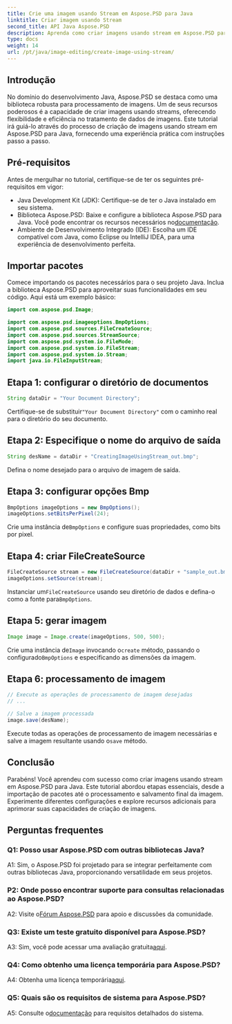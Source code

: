 ```yaml
---
title: Crie uma imagem usando Stream em Aspose.PSD para Java
linktitle: Criar imagem usando Stream
second_title: API Java Aspose.PSD
description: Aprenda como criar imagens usando stream em Aspose.PSD para Java. Siga este guia passo a passo para um processamento de imagem eficiente.
type: docs
weight: 14
url: /pt/java/image-editing/create-image-using-stream/
---
```

## Introdução

No domínio do desenvolvimento Java, Aspose.PSD se destaca como uma biblioteca robusta para processamento de imagens. Um de seus recursos poderosos é a capacidade de criar imagens usando streams, oferecendo flexibilidade e eficiência no tratamento de dados de imagens. Este tutorial irá guiá-lo através do processo de criação de imagens usando stream em Aspose.PSD para Java, fornecendo uma experiência prática com instruções passo a passo.

## Pré-requisitos

Antes de mergulhar no tutorial, certifique-se de ter os seguintes pré-requisitos em vigor:

- Java Development Kit (JDK): Certifique-se de ter o Java instalado em seu sistema.
-  Biblioteca Aspose.PSD: Baixe e configure a biblioteca Aspose.PSD para Java. Você pode encontrar os recursos necessários no[documentação](https://reference.aspose.com/psd/java/).
- Ambiente de Desenvolvimento Integrado (IDE): Escolha um IDE compatível com Java, como Eclipse ou IntelliJ IDEA, para uma experiência de desenvolvimento perfeita.

## Importar pacotes

Comece importando os pacotes necessários para o seu projeto Java. Inclua a biblioteca Aspose.PSD para aproveitar suas funcionalidades em seu código. Aqui está um exemplo básico:

```java
import com.aspose.psd.Image;

import com.aspose.psd.imageoptions.BmpOptions;
import com.aspose.psd.sources.FileCreateSource;
import com.aspose.psd.sources.StreamSource;
import com.aspose.psd.system.io.FileMode;
import com.aspose.psd.system.io.FileStream;
import com.aspose.psd.system.io.Stream;
import java.io.FileInputStream;
```

## Etapa 1: configurar o diretório de documentos

```java
String dataDir = "Your Document Directory";
```

 Certifique-se de substituir`"Your Document Directory"` com o caminho real para o diretório do seu documento.

## Etapa 2: Especifique o nome do arquivo de saída

```java
String desName = dataDir + "CreatingImageUsingStream_out.bmp";
```

Defina o nome desejado para o arquivo de imagem de saída.

## Etapa 3: configurar opções Bmp

```java
BmpOptions imageOptions = new BmpOptions();
imageOptions.setBitsPerPixel(24);
```

 Crie uma instância de`BmpOptions` e configure suas propriedades, como bits por pixel.

## Etapa 4: criar FileCreateSource

```java
FileCreateSource stream = new FileCreateSource(dataDir + "sample_out.bmp");
imageOptions.setSource(stream);
```

 Instanciar um`FileCreateSource` usando seu diretório de dados e defina-o como a fonte para`BmpOptions`.

## Etapa 5: gerar imagem

```java
Image image = Image.create(imageOptions, 500, 500);
```

 Crie uma instância de`Image` invocando o`create` método, passando o configurado`BmpOptions` e especificando as dimensões da imagem.

## Etapa 6: processamento de imagem

```java
// Execute as operações de processamento de imagem desejadas
// ...

// Salve a imagem processada
image.save(desName);
```

 Execute todas as operações de processamento de imagem necessárias e salve a imagem resultante usando o`save` método.

## Conclusão

Parabéns! Você aprendeu com sucesso como criar imagens usando stream em Aspose.PSD para Java. Este tutorial abordou etapas essenciais, desde a importação de pacotes até o processamento e salvamento final da imagem. Experimente diferentes configurações e explore recursos adicionais para aprimorar suas capacidades de criação de imagens.

## Perguntas frequentes

### Q1: Posso usar Aspose.PSD com outras bibliotecas Java?

A1: Sim, o Aspose.PSD foi projetado para se integrar perfeitamente com outras bibliotecas Java, proporcionando versatilidade em seus projetos.

### P2: Onde posso encontrar suporte para consultas relacionadas ao Aspose.PSD?

 A2: Visite o[Fórum Aspose.PSD](https://forum.aspose.com/c/psd/34) para apoio e discussões da comunidade.

### Q3: Existe um teste gratuito disponível para Aspose.PSD?

 A3: Sim, você pode acessar uma avaliação gratuita[aqui](https://releases.aspose.com/).

### Q4: Como obtenho uma licença temporária para Aspose.PSD?

 A4: Obtenha uma licença temporária[aqui](https://purchase.aspose.com/temporary-license/).

### Q5: Quais são os requisitos de sistema para Aspose.PSD?

 A5: Consulte o[documentação](https://reference.aspose.com/psd/java/) para requisitos detalhados do sistema.